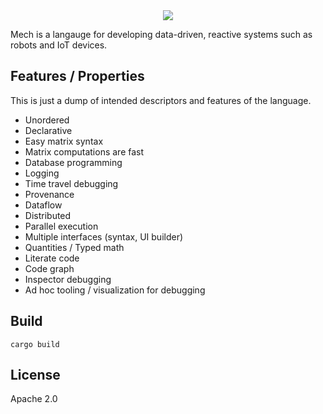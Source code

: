 <center>
  <img src="https://mechlang.net/img/logo.png" />
</center>

Mech is a langauge for developing data-driven, reactive systems such as robots and IoT devices.

## Features / Properties

This is just a dump of intended descriptors and features of the language.

- Unordered
- Declarative
- Easy matrix syntax
- Matrix computations are fast
- Database programming
- Logging
- Time travel debugging
- Provenance
- Dataflow
- Distributed
- Parallel execution
- Multiple interfaces (syntax, UI builder)
- Quantities / Typed math
- Literate code
- Code graph
- Inspector debugging
- Ad hoc tooling / visualization for debugging

## Build

```
cargo build
```

## License

Apache 2.0